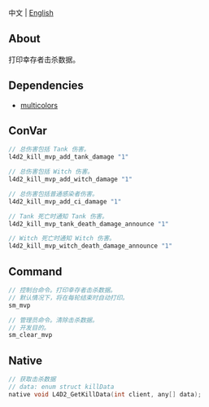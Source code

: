 中文 | [English](./README_EN.md)

## About
打印幸存者击杀数据。

## Dependencies
- [multicolors](https://github.com/fdxx/l4d2_plugins/tree/main/multicolors) 

## ConVar
```c
// 总伤害包括 Tank 伤害。
l4d2_kill_mvp_add_tank_damage "1"

// 总伤害包括 Witch 伤害。
l4d2_kill_mvp_add_witch_damage "1"

// 总伤害包括普通感染者伤害。
l4d2_kill_mvp_add_ci_damage "1"

// Tank 死亡时通知 Tank 伤害。
l4d2_kill_mvp_tank_death_damage_announce "1"

// Witch 死亡时通知 Witch 伤害。
l4d2_kill_mvp_witch_death_damage_announce "1"
```

## Command
```c
// 控制台命令。打印幸存者击杀数据。
// 默认情况下，将在每轮结束时自动打印。
sm_mvp

// 管理员命令。清除击杀数据。
// 开发目的。
sm_clear_mvp
```

## Native
```c
// 获取击杀数据
// data: enum struct killData
native void L4D2_GetKillData(int client, any[] data);
```